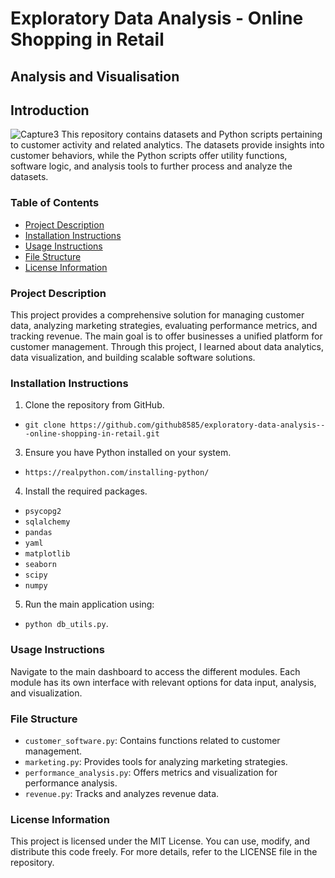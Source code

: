 # Exploratory Data Analysis - Online Shopping in Retail

## Analysis and Visualisation

## Introduction
![Capture3](https://github.com/github8585/exploratory-data-analysis---online-shopping-in-retail/assets/55400003/74bccdbc-778e-4aa4-8578-04bba6ef5647)
This repository contains datasets and Python scripts pertaining to customer activity and related analytics. The datasets provide insights into customer behaviors, while the Python scripts offer utility functions, software logic, and analysis tools to further process and analyze the datasets.

### Table of Contents
- [Project Description](#project-description)
- [Installation Instructions](#installation-instructions)
- [Usage Instructions](#usage-instructions)
- [File Structure](#file-structure)
- [License Information](#license-information)

### Project Description
This project provides a comprehensive solution for managing customer data, analyzing marketing strategies, evaluating performance metrics, and tracking revenue. The main goal is to offer businesses a unified platform for customer management. Through this project, I learned about data analytics, data visualization, and building scalable software solutions.

### Installation Instructions
1. Clone the repository from GitHub.
- `git clone https://github.com/github8585/exploratory-data-analysis---online-shopping-in-retail.git`
3. Ensure you have Python installed on your system.
- `https://realpython.com/installing-python/`
4. Install the required packages.
- `psycopg2`
- `sqlalchemy`
- `pandas`
- `yaml`
- `matplotlib`
- `seaborn`
- `scipy`
- `numpy`
5. Run the main application using:
- `python db_utils.py`.

### Usage Instructions
Navigate to the main dashboard to access the different modules. Each module has its own interface with relevant options for data input, analysis, and visualization.

### File Structure
- `customer_software.py`: Contains functions related to customer management.
- `marketing.py`: Provides tools for analyzing marketing strategies.
- `performance_analysis.py`: Offers metrics and visualization for performance analysis.
- `revenue.py`: Tracks and analyzes revenue data.

### License Information
This project is licensed under the MIT License. You can use, modify, and distribute this code freely. For more details, refer to the LICENSE file in the repository.
